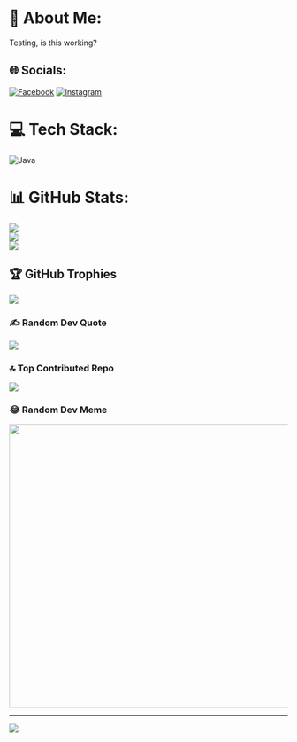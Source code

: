 # 💫 About Me:
Testing, is this working?


## 🌐 Socials:
[![Facebook](https://img.shields.io/badge/Facebook-%231877F2.svg?logo=Facebook&logoColor=white)](https://facebook.com/rishu578) [![Instagram](https://img.shields.io/badge/Instagram-%23E4405F.svg?logo=Instagram&logoColor=white)](https://instagram.com/rishu578) 

# 💻 Tech Stack:
![Java](https://img.shields.io/badge/java-%23ED8B00.svg?style=for-the-badge&logo=java&logoColor=white)
# 📊 GitHub Stats:
![](https://github-readme-stats.vercel.app/api?username=rishu-ops&theme=highcontrast&hide_border=false&include_all_commits=false&count_private=false)<br/>
![](https://github-readme-streak-stats.herokuapp.com/?user=rishu-ops&theme=highcontrast&hide_border=false)<br/>
![](https://github-readme-stats.vercel.app/api/top-langs/?username=rishu-ops&theme=highcontrast&hide_border=false&include_all_commits=false&count_private=false&layout=compact)

## 🏆 GitHub Trophies
![](https://github-profile-trophy.vercel.app/?username=rishu-ops&theme=radical&no-frame=false&no-bg=false&margin-w=4)

### ✍️ Random Dev Quote
![](https://quotes-github-readme.vercel.app/api?type=horizontal&theme=radical)

### 🔝 Top Contributed Repo
![](https://github-contributor-stats.vercel.app/api?username=rishu-ops&limit=5&theme=dark&combine_all_yearly_contributions=true)

### 😂 Random Dev Meme
<img src="https://rm.up.railway.app/" width="512px"/>

---
[![](https://visitcount.itsvg.in/api?id=rishu-ops&icon=0&color=0)](https://visitcount.itsvg.in)

<!-- Proudly created with GPRM ( https://gprm.itsvg.in ) -->
